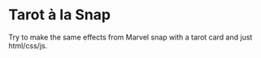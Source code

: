 # Tarot à la Snap
Try to make the same effects from Marvel snap with a tarot card and just html/css/js.
